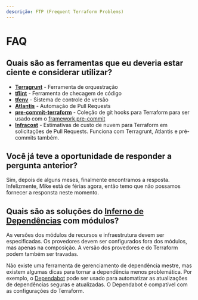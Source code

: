```yaml
---
descrição: FTP (Frequent Terraform Problems)
---
```


# FAQ

## Quais são as ferramentas que eu deveria estar ciente e considerar utilizar?

* [**Terragrunt**](https://terragrunt.gruntwork.io) - Ferramenta de orquestração
* [**tflint**](https://github.com/terraform-linters/tflint) - Ferramenta de checagem de código
* [**tfenv**](https://github.com/tfutils/tfenv) - Sistema de controle de versão
* [**Atlantis**](https://www.runatlantis.io) - Automação de Pull Requests
* [**pre-commit-terraform**](https://github.com/antonbabenko/pre-commit-terraform) - Coleção de git hooks para Terraform para ser usado com o [framework pre-commit](https://pre-commit.com)
* [**Infracost**](https://infracost.io) - Estimativas de custo de nuvem para Terraform em solicitações de Pull Requests. Funciona com Terragrunt, Atlantis e pré-commits também.

## Você já teve a oportunidade de responder a pergunta anterior?

Sim, depois de alguns meses, finalmente encontramos a resposta. Infelizmente, Mike está de férias agora, então temo que não possamos fornecer a responsta neste momento.

## Quais são as soluções do [Inferno de Dependências](https://pt.wikipedia.org/wiki/Inferno\_de\_depend%C3%AAncias) com módulos?

As versões dos módulos de recursos e infraestrutura devem ser especificadas. Os provedores devem ser configurados fora dos módulos, mas apenas na composição. A versão dos provedores e do Terraform podem também ser travadas.

Não existe uma ferramenta de gerenciamento de dependência mestre, mas existem algumas dicas para tornar a dependência menos problemática. Por exemplo, o [Dependabot](https://dependabot.com) pode ser usado para automatizar as atualizações de dependências seguras e atualizadas. O Dependabot é compatível com as configurações do Terraform.

